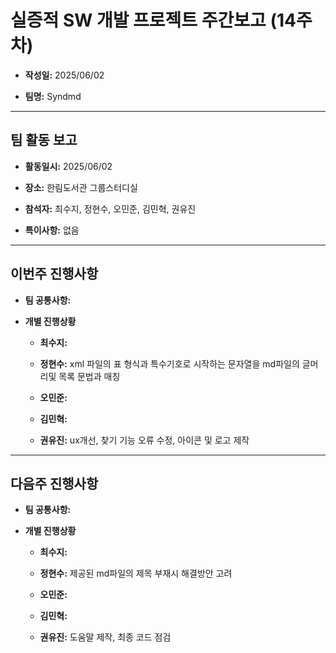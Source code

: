 # 실증적 SW 개발 프로젝트 주간보고 (14주차)
- **작성일:** 2025/06/02

- **팀명:** Syndmd

***

## 팀 활동 보고
- **활동일시:** 2025/06/02

- **장소:** 한림도서관 그룹스터디실

- **참석자:** 최수지, 정현수, 오민준, 김민혁, 권유진

- **특이사항:** 없음

***

## 이번주 진행사항
- **팀 공통사항:** 

- **개별 진행상황**

  - **최수지:** 

  - **정현수:** xml 파일의 표 형식과 특수기호로 시작하는 문자열을 md파일의 글머리및 목록 문법과 매칭

  - **오민준:** 

  - **김민혁:** 

  - **권유진:** ux개선, 찾기 기능 오류 수정, 아이콘 및 로고 제작

***

## 다음주 진행사항
- **팀 공통사항:** 

- **개별 진행상황**

  - **최수지:**  

  - **정현수:** 제공된 md파일의 제목 부재시 해결방안 고려

  - **오민준:** 

  - **김민혁:** 

  - **권유진:** 도움말 제작, 최종 코드 점검
